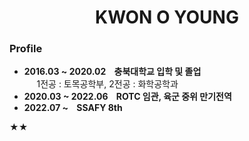 # <center> KWON O YOUNG </center>

### Profile
- **2016.03 ~ 2020.02 &nbsp;&nbsp; 충북대학교 입학 및 졸업**<br/>
&nbsp;&nbsp;&nbsp;&nbsp;&nbsp;1전공 : 토목공학부, 2전공 : 화학공학과<br/>
- **2020.03 ~ 2022.06 &nbsp;&nbsp; ROTC 임관, 육군 중위 만기전역**<br/>
- **2022.07 ~ &nbsp;&nbsp; SSAFY 8th**<br>

★★
